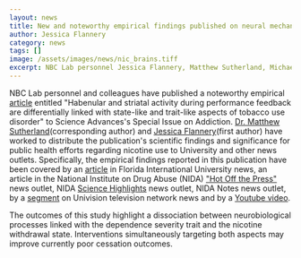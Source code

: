 ```yaml
---
layout: news
title: New and noteworthy empirical findings published on neural mechanisms of nicotine addiction
author: Jessica Flannery
category: news
tags: []
image: /assets/images/news/nic_brains.tiff
excerpt: NBC Lab personnel Jessica Flannery, Matthew Sutherland, Michael Riedel, Ranjita Poudel and Angela Laird published an empirical article in the peer reviewed, high-impact journal.
---
```

NBC Lab personnel and colleagues have published a noteworthy empirical [article](https://advances.sciencemag.org/content/5/10/eaax2084) entitled "Habenular and striatal activity during performance feedback are differentially linked with state-like and trait-like aspects of tobacco use disorder" to Science Advances's Special Issue on Addiction. [Dr. Matthew Sutherland](/team/sutherland-matthew)(corresponding author) and [Jessica Flannery](/team/flannery-jessica)(first author) have worked to distribute the publication's scientific findings and significance for public health efforts regarding nicotine use to University and other news outlets. Specifically, the empirical findings reported in this publication have been covered by an [article](https://news.fiu.edu/2019/medicines-to-help-smokers-quit-only-fight-half-the-battle) in Florida International University news, an article in the National Institute on Drug Abuse (NIDA) ["Hot Off the Press"](https://irp.drugabuse.gov/hot-off-the-press-10-2019/) news outlet, NIDA [Science Highlights](https://www.drugabuse.gov/news-events/latest-science/healing-altered-brains-smokers?utm_source=daRSS&utm_medium=email&utm_campaign=da-researcherdigest) news outlet, NIDA Notes news outlet, by a [segment](https://www.univision.com/local/miami-wltv/estudio-de-fiu-podria-revelar-la-razon-por-la-que-tantos-adictos-no-pueden-dejar-de-fumar) on Univision television network news and by a [Youtube video](https://www.youtube.com/watch?v=_pLteLraHiU&feature=youtu.be).

The outcomes of this study highlight a dissociation between neurobiological processes linked with the dependence severity trait and the nicotine withdrawal state. Interventions simultaneously targeting both aspects may improve currently poor cessation outcomes.
